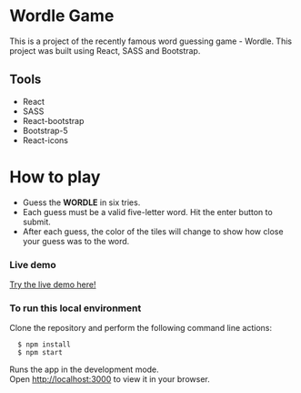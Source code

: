 # Wordle Game

This is a project of the recently famous word guessing game - Wordle. This project was built using React, SASS and Bootstrap.

## Tools

* React
* SASS
* React-bootstrap
* Bootstrap-5
* React-icons

# How to play

* Guess the **WORDLE** in six tries.
* Each guess must be a valid five-letter word. Hit the enter button to submit.
* After each guess, the color of the tiles will change to show how close your guess was to the word.

### Live demo

[Try the live demo here!](https://pj-wordle.netlify.app/)

### To run this local environment

Clone the repository and perform the following command line actions:

```
  $ npm install
  $ npm start
```

Runs the app in the development mode.\
Open [http://localhost:3000](http://localhost:3000) to view it in your browser.


